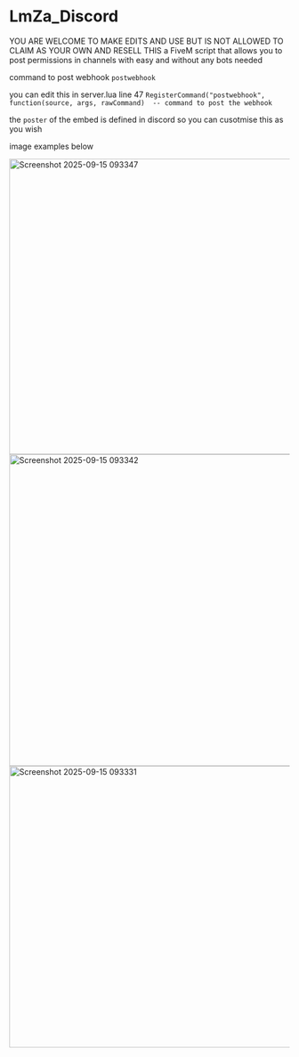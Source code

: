 # LmZa_Discord
YOU ARE WELCOME TO MAKE EDITS AND USE BUT IS NOT ALLOWED TO CLAIM AS YOUR OWN AND RESELL THIS
a FiveM script that allows you to post permissions in channels with easy and without any bots needed

command to post webhook `postwebhook`

you can edit this in server.lua line 47
`RegisterCommand("postwebhook", function(source, args, rawCommand)  -- command to post the webhook`

the `poster` of the embed is defined in discord so you can cusotmise this as you wish 

image examples below


<img width="841" height="531" alt="Screenshot 2025-09-15 093347" src="https://github.com/user-attachments/assets/22e16398-e45f-4ed0-8d5f-64d957507adb" />
<img width="771" height="560" alt="Screenshot 2025-09-15 093342" src="https://github.com/user-attachments/assets/7d0eae18-7707-4eb9-af48-3a661fe0e865" />
<img width="631" height="506" alt="Screenshot 2025-09-15 093331" src="https://github.com/user-attachments/assets/3593e2b9-9b6b-4f20-9ccb-f002acdece4a" />
